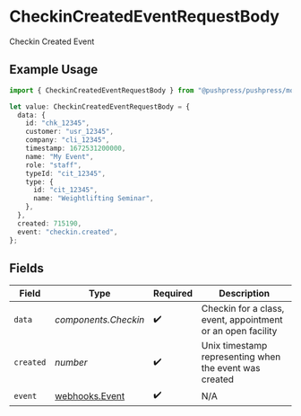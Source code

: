 # CheckinCreatedEventRequestBody

Checkin Created Event

## Example Usage

```typescript
import { CheckinCreatedEventRequestBody } from "@pushpress/pushpress/models/webhooks";

let value: CheckinCreatedEventRequestBody = {
  data: {
    id: "chk_12345",
    customer: "usr_12345",
    company: "cli_12345",
    timestamp: 1672531200000,
    name: "My Event",
    role: "staff",
    typeId: "cit_12345",
    type: {
      id: "cit_12345",
      name: "Weightlifting Seminar",
    },
  },
  created: 715190,
  event: "checkin.created",
};
```

## Fields

| Field                                                       | Type                                                        | Required                                                    | Description                                                 |
| ----------------------------------------------------------- | ----------------------------------------------------------- | ----------------------------------------------------------- | ----------------------------------------------------------- |
| `data`                                                      | *components.Checkin*                                        | :heavy_check_mark:                                          | Checkin for a class, event, appointment or an open facility |
| `created`                                                   | *number*                                                    | :heavy_check_mark:                                          | Unix timestamp representing when the event was created      |
| `event`                                                     | [webhooks.Event](../../models/webhooks/event.md)            | :heavy_check_mark:                                          | N/A                                                         |